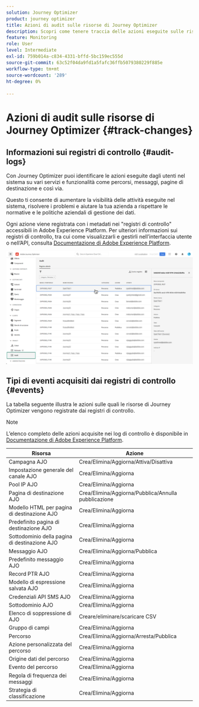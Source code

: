 ```yaml
---
solution: Journey Optimizer
product: journey optimizer
title: Azioni di audit sulle risorse di Journey Optimizer
description: Scopri come tenere traccia delle azioni eseguite sulle risorse di Journey Optimizer.
feature: Monitoring
role: User
level: Intermediate
exl-id: 759b014a-c834-4331-bffd-5bc159ec555d
source-git-commit: 63c52f04da9fd1a5fafc36ffb5079380229f885e
workflow-type: tm+mt
source-wordcount: '289'
ht-degree: 0%

---
```


# Azioni di audit sulle risorse di Journey Optimizer {#track-changes}

## Informazioni sui registri di controllo {#audit-logs}

Con Journey Optimizer puoi identificare le azioni eseguite dagli utenti nel sistema su vari servizi e funzionalità come percorsi, messaggi, pagine di destinazione e così via.

Questo ti consente di aumentare la visibilità delle attività eseguite nel sistema, risolvere i problemi e aiutare la tua azienda a rispettare le normative e le politiche aziendali di gestione dei dati.

Ogni azione viene registrata con i metadati nei &quot;registri di controllo&quot; accessibili in Adobe Experience Platform. Per ulteriori informazioni sui registri di controllo, tra cui come visualizzarli e gestirli nell’interfaccia utente o nell’API, consulta [Documentazione di Adobe Experience Platform](https://experienceleague.adobe.com/docs/experience-platform/landing/governance-privacy-security/audit-logs/overview.html).

![](assets/audit-logs.png)

## Tipi di eventi acquisiti dai registri di controllo {#events}

La tabella seguente illustra le azioni sulle quali le risorse di Journey Optimizer vengono registrate dai registri di controllo.

>[!NOTE]
>
>L’elenco completo delle azioni acquisite nei log di controllo è disponibile in [Documentazione di Adobe Experience Platform](https://experienceleague.adobe.com/docs/experience-platform/landing/governance-privacy-security/audit-logs/overview.html#category).

| Risorsa | Azione |
|-----------|------------------|
| Campagna AJO | Crea/Elimina/Aggiorna/Attiva/Disattiva |
| Impostazione generale del canale AJO | Crea/Elimina/Aggiorna |
| Pool IP AJO | Crea/Elimina/Aggiorna |
| Pagina di destinazione AJO | Crea/Elimina/Aggiorna/Pubblica/Annulla pubblicazione |
| Modello HTML per pagina di destinazione AJO | Crea/Elimina/Aggiorna |
| Predefinito pagina di destinazione AJO | Crea/Elimina/Aggiorna |
| Sottodominio della pagina di destinazione AJO | Crea/Elimina/Aggiorna |
| Messaggio AJO | Crea/Elimina/Aggiorna/Pubblica |
| Predefinito messaggio AJO | Crea/Elimina/Aggiorna |
| Record PTR AJO | Crea/Elimina/Aggiorna |
| Modello di espressione salvata AJO | Crea/Elimina/Aggiorna |
| Credenziali API SMS AJO | Crea/Elimina/Aggiorna |
| Sottodominio AJO | Crea/Elimina/Aggiorna |
| Elenco di soppressione di AJO | Creare/eliminare/scaricare CSV |
| Gruppo di campi | Crea/Elimina/Aggiorna |
| Percorso | Crea/Elimina/Aggiorna/Arresta/Pubblica |
| Azione personalizzata del percorso | Crea/Elimina/Aggiorna |
| Origine dati del percorso | Crea/Elimina/Aggiorna |
| Evento del percorso | Crea/Elimina/Aggiorna |
| Regola di frequenza dei messaggi | Crea/Elimina/Aggiorna |
| Strategia di classificazione | Crea/Elimina/Aggiorna |
